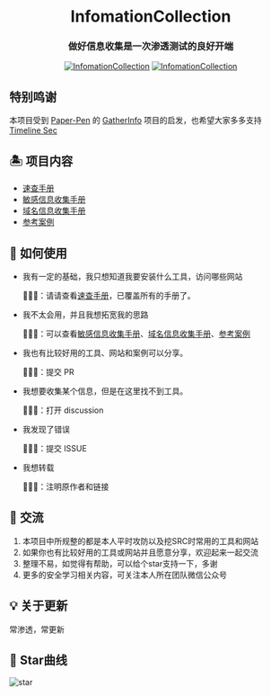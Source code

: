 <h1 align="center" >InfomationCollection</h1>

<h3 align="center" >做好信息收集是一次渗透测试的良好开端</h3>

<p align="center">
    <a href="https://github.com/y4ney/InfomationCollection"><img alt="InfomationCollection" src="https://img.shields.io/github/stars/y4ney/InfomationCollection.svg"></a>
    <a href="https://github.com/y4ney/InfomationCollection"><img alt="InfomationCollection" src="https://img.shields.io/badge/InfomationCollection-green"></a>
</p>

## 特别鸣谢

本项目受到 [Paper-Pen](https://github.com/Paper-Pen) 的 [GatherInfo](https://github.com/Paper-Pen/GatherInfo) 项目的启发，也希望大家多多支持 [Timeline Sec](https://github.com/TimelineSec)

## 🏝 项目内容

- [速查手册](./速查手册.md)
- [敏感信息收集手册](./敏感信息收集手册.md)
- [域名信息收集手册](./域名信息收集手册.md)
- [参考案例](./参考案例.md)

## 🔎 如何使用

- 我有一定的基础，我只想知道我要安装什么工具，访问哪些网站

    💁🏻‍♀️：请请查看[速查手册](./速查手册.md)，已覆盖所有的手册了。
- 我不太会用，并且我想拓宽我的思路

    💁🏻‍♀️：可以查看[敏感信息收集手册](./敏感信息收集手册.md)、[域名信息收集手册](./域名信息收集手册.md)、[参考案例](./参考案例.md)
- 我也有比较好用的工具、网站和案例可以分享。

    💁🏻‍♀️：提交 PR
- 我想要收集某个信息，但是在这里找不到工具。

    💁🏻‍♀️：打开 discussion
- 我发现了错误

    💁🏻‍♀️：提交 ISSUE
- 我想转载

    💁🏻‍♀️：注明原作者和链接

## 🎸 交流

1. 本项目中所规整的都是本人平时攻防以及挖SRC时常用的工具和网站
2. 如果你也有比较好用的工具或网站并且愿意分享，欢迎起来一起交流
3. 整理不易，如觉得有帮助，可以给个star支持一下，多谢
4. 更多的安全学习相关内容，可关注本人所在团队微信公众号

## 💡 关于更新

常渗透，常更新

## 🏁 Star曲线

![star](https://starchart.cc/y4ney/InfomationCollection.svg)

